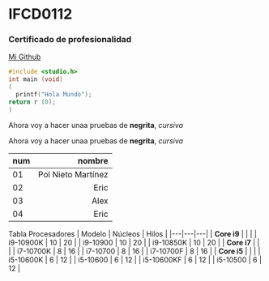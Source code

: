 # IFCD0112
### Certificado de profesionalidad

[Mi Github](https://github.com/PolNie)


```c
#include <studio.h>
int main (void)
(
  printf("Hola Mundo");
return r (0);
)
```

Ahora voy a hacer unaa pruebas de **negrita**, *cursiva*

Ahora voy a hacer unaa pruebas de __negrita__, _cursiva_

|num|nombre|
|---|------:|
|01 |Pol Nieto Martínez|
|02 |Eric|
|03 |Alex|
|04 |Eric|


Tabla Procesadores
| Modelo | Núcleos | Hilos |
|---|---|---|
| **Core i9** | | |
| i9-10900K | 10 | 20 |
| i9-10900 | 10 | 20 |
| i9-10850K | 10 | 20 |
| **Core i7** | | |
| i7-10700K | 8 | 16 |
| i7-10700 | 8 | 16 |
| i7-10700F | 8 | 16 |
| **Core i5** | | |
| i5-10600K | 6 | 12 |
| i5-10600 | 6 | 12 |
| i5-10600KF | 6 | 12 |
| i5-10500 | 6 | 12 |

